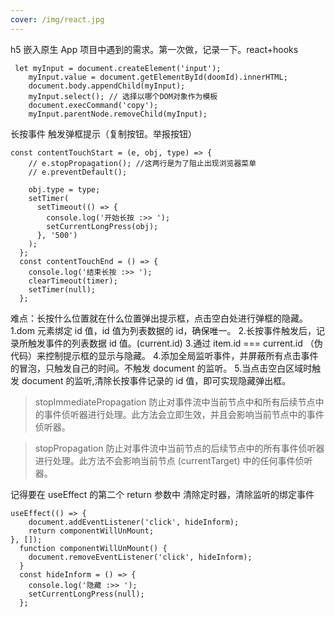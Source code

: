 ```yaml
---
cover: /img/react.jpg
---
```


h5 嵌入原生 App 项目中遇到的需求。第一次做，记录一下。react+hooks

```
 let myInput = document.createElement('input');
    myInput.value = document.getElementById(doomId).innerHTML;
    document.body.appendChild(myInput);
    myInput.select(); // 选择以哪个DOM对象作为模板
    document.execCommand('copy');
    myInput.parentNode.removeChild(myInput);
```

长按事件 触发弹框提示（复制按钮。举报按钮）

```
const contentTouchStart = (e, obj, type) => {
    // e.stopPropagation(); //这两行是为了阻止出现浏览器菜单
    // e.preventDefault();

    obj.type = type;
    setTimer(
      setTimeout(() => {
        console.log('开始长按 :>> ');
        setCurrentLongPress(obj);
      }, '500')
    );
  };
  const contentTouchEnd = () => {
    console.log('结束长按 :>> ');
    clearTimeout(timer);
    setTimer(null);
  };

```

难点：长按什么位置就在什么位置弹出提示框，点击空白处进行弹框的隐藏。
1.dom 元素绑定 id 值，id 值为列表数据的 id，确保唯一。 2.长按事件触发后，记录所触发事件的列表数据 id 值。(current.id) 3.通过 item.id === current.id （伪代码）来控制提示框的显示与隐藏。 4.添加全局监听事件，并屏蔽所有点击事件的冒泡，只触发自己的时间。不触发 document 的监听。 5.当点击空白区域时触发 document 的监听,清除长按事件记录的 id 值，即可实现隐藏弹出框。

> stopImmediatePropagation 防止对事件流中当前节点中和所有后续节点中的事件侦听器进行处理。此方法会立即生效，并且会影响当前节点中的事件侦听器。

> stopPropagation 防止对事件流中当前节点的后续节点中的所有事件侦听器进行处理。此方法不会影响当前节点 (currentTarget) 中的任何事件侦听器。

记得要在 useEffect 的第二个 return 参数中 清除定时器，清除监听的绑定事件

```
useEffect(() => {
    document.addEventListener('click', hideInform);
    return componentWillUnMount;
}, []);
  function componentWillUnMount() {
    document.removeEventListener('click', hideInform);
  }
  const hideInform = () => {
    console.log('隐藏 :>> ');
    setCurrentLongPress(null);
  };
```
